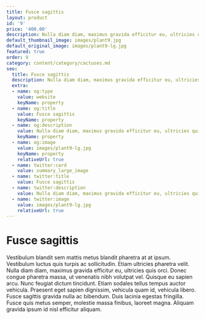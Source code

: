 ```yaml
---
title: Fusce sagittis
layout: product
id: '9'
price: '400.00'
description: Nulla diam diam, maximus gravida efficitur eu, ultricies quis orci.
default_thumbnail_image: images/plant9.jpg
default_original_image: images/plant9-lg.jpg
featured: true
order: 9
category: content/category/cactuses.md
seo:
  title: Fusce sagittis
  description: Nulla diam diam, maximus gravida efficitur eu, ultricies quis orci
  extra:
  - name: og:type
    value: website
    keyName: property
  - name: og:title
    value: Fusce sagittis
    keyName: property
  - name: og:description
    value: Nulla diam diam, maximus gravida efficitur eu, ultricies quis orci
    keyName: property
  - name: og:image
    value: images/plant9-lg.jpg
    keyName: property
    relativeUrl: true
  - name: twitter:card
    value: summary_large_image
  - name: twitter:title
    value: Fusce sagittis
  - name: twitter:description
    value: Nulla diam diam, maximus gravida efficitur eu, ultricies quis orci
  - name: twitter:image
    value: images/plant9-lg.jpg
    relativeUrl: true
---
```


# Fusce sagittis

Vestibulum blandit sem mattis metus blandit pharetra at at ipsum. Vestibulum luctus quis turpis ac sollicitudin. Etiam ultricies pharetra velit. Nulla diam diam, maximus gravida efficitur eu, ultricies quis orci. Donec congue pharetra massa, ut venenatis nibh volutpat vel. Quisque eu sapien arcu. Nunc feugiat dictum tincidunt. Etiam sodales tellus tempus auctor vehicula. Praesent eget sapien dignissim, vehicula quam id, vehicula libero. Fusce sagittis gravida nulla ac bibendum. Duis lacinia egestas fringilla. Fusce quis metus semper, molestie massa finibus, laoreet magna. Aliquam gravida ipsum id nisl efficitur aliquam.
